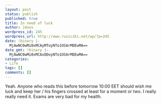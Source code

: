 ```yaml
---
layout: post
status: publish
published: true
title: In need of luck
author: János
wordpress_id: 245
wordpress_url: http://www.rusiczki.net/wp/?p=245
date: !binary |-
  MjAwNC0wMi0xMCAyMToyNTo1OSArMDEwMA==
date_gmt: !binary |-
  MjAwNC0wMi0xMCAxODoyNTo1OSArMDEwMA==
categories:
- Life
tags: []
comments: []
---
```

<p>Yeah. Anyone who reads this before tomorrow 10:00 EET should wish me luck and keep her / his fingers crossed at least for a moment or two. I really really need it. Exams are very bad for my health.</p>
